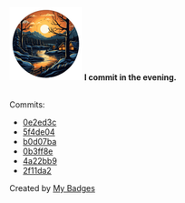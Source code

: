 <img src="https://github.com/my-badges/my-badges/blob/master/badges/time-of-commit/evening-commits.png?raw=true" alt="I commit in the evening." title="I commit in the evening." width="128">
<strong>I commit in the evening.</strong>
<br><br>

Commits:

- <a href="https://github.com/GustavoDiogo/ufabc-processamento-linguagem-natural/commit/0e2ed3cf089db71c267505019c3abebfdbeae86c">0e2ed3c</a>
- <a href="https://github.com/GustavoDiogo/ufabc-processamento-linguagem-natural/commit/5f4de04cdf35bb3ad347780a92c221c085dc3318">5f4de04</a>
- <a href="https://github.com/GustavoDiogo/ufabc-processamento-linguagem-natural/commit/b0d07ba9f529369f55140f477e8fec0b83997ee2">b0d07ba</a>
- <a href="https://github.com/GustavoDiogo/lexical-analyzer/commit/0b3ff8e6616636e5f353e23d0ac2b5a9dbd186f1">0b3ff8e</a>
- <a href="https://github.com/GustavoDiogo/lexical-analyzer/commit/4a22bb942cef99380c991602ad2fcc5cbcf60316">4a22bb9</a>
- <a href="https://github.com/GustavoDiogo/lexical-analyzer/commit/2f11da28485f28d2ac9ba8c91ca7de4a09cb9ac3">2f11da2</a>


Created by <a href="https://github.com/my-badges/my-badges">My Badges</a>